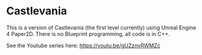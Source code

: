 # Castlevania

This is a version of Castlevania (the first level currently) using Unreal Engine 4 Paper2D. There is no Blueprint programming, all code is in C++.

See the Youtube series here:
https://youtu.be/gUZznvRWMZc
